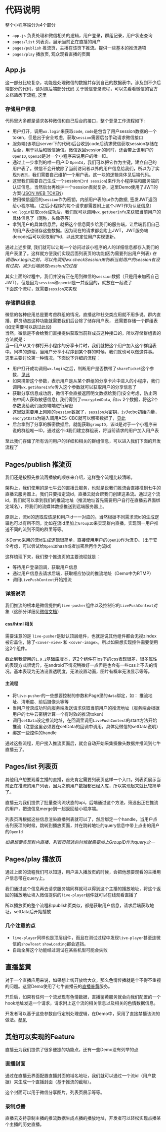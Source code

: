 # 代码说明

整个小程序端分为4个部分
- `app.js` 负责处理和微信相关的逻辑，用户登录，群组记录，用户状态查询
- `pages/list` 列表页，展示当前正在直播的用户
- `pages/publish` 推流页，主播在该页下推流。提供一些基本的推流选项
- `pages/play` 播放页, 观众观看直播的页面

## App.js
这一部分比较复杂，功能是处理微信的数据并存到自己的数据表中。涉及到不少后端部分的代码，请对照后端部分[代码](https://github.com/pili-engineering/wxapp-live-demo/blob/master/server/routers/wechat.js)
关于微信登录流程，可以先看看微信的官方文档熟悉下流程, [这里](https://mp.weixin.qq.com/debug/wxadoc/dev/api/api-login.html#%E7%99%BB%E5%BD%95%E6%97%B6%E5%BA%8F%E5%9B%BE)

### 存储用户信息
代码里大多都是请求各种微信和自己后台的接口，整个登录工作流程如下:
- 用户打开，调用`wx.login`来获取`code`,
  `code`是包含了用户session数据的一个token，但是出于安全考虑，获取`session`需要后台手动请求微信接口
- 服务端(该项目server下的代码)后台收到code后请求微信获取session存储在后台，用于以后和微信通信。微信返回session的同时，还会带上该用户的`OpenID`, `OpenId`是对一个小程序来说用户的唯一ID。
- 通过上一步拿到的唯一用户ID `OpenId`，我们可以把它作为主键，建立自己的用户表了。微信不会开放除了当前访问者以外的用户信息给我们，所以为了实现`列表页`，我们需要自己维护一个用户表。这一块的逻辑具体见后端代码。
- 这里我们需要自己生成一个session(`3rd
  session`)来作为小程序端和服务端的认证信息，当然后台再维护一个session表就复杂，这里Demo使用了JWT的方案([JSON WEB TOKEN](https://jwt.io/))
- 使用微信返回的`session`作为密钥，内部用户表的`id`作为数据,
  签发JWT返回给小程序端。（之后小程序的每个请求都需要附上这个JWT作为认证信息）
- `wx.login`获取`code`成功后，我们就可以调用`wx.getUserInfo`来获取当前用户的具体信息了（昵称，头像等等）
- 拿到用户的具体信息后，就把这个信息同步给我们的服务端，让后端我们自己的用户表也储存这些数据。因为现在的请求都会附上JWT，JWT服务端decode后可以获取用户id，以此来定位用户实现更新。

通过上述步骤, 我们就可以让每一个访问过该小程序的人的详细信息都存入我们的用户表里了。这样就方便我们实现后面列表页的功能(因为需要列出用户列表)
*在调用wx.login之前，可以先调用wx.checkSession来判断当前用户的session有没有过期，减少后端获取session的过程*

其实上面的过程中，我们并没有正在用到微信的`session`数据（只是用来加密自己JWT），但是因为`session`和`openid`是一并返回的，就放在一起说了   
下面这个流程，就需要`session`来实现  

### 存储群组信息
微信的各种应用总是要考虑群组的情况，直播这种社交类应用就不用多说。群内直播、群员动态这种功能就需要我们后台除了储存用户表，
还需要存储一个群组表(如无需要可以跳过此段)   
当然，微信是不会给我们直接提供获取当前群成员这种接口的，所以存储群组表的方法就是：   
当一用户从某个群打开小程序的分享卡片时，我们就把这个用户加入这个群组表中。同样的道理，当用户分享小程序到某个群的时候，我们就也可以做这件事。    
这里主要讨论第一种情况，下面说下详细的流程：
- 用户打开成功调用`wx.login`之后，判断用户是否携带了`shareTicket`这个参数，[见此](https://github.com/pili-engineering/wxapp-live-demo/blob/master/app/app.js#L31-L45)
- 如果携带这个参数，表示用户是从某个群组的分享卡片中进入的小程序，我们调用`wx.getShareInfo`传入这个参数就可以获取用户的分享信息了
- 获取分享信息成功后，微信不会直接返回明文数据给我们(安全考虑，防止网络中间人获取敏感信息), 我们得到了`encryptedData`, 和`iv` 2个数据，将这2个参数发给我们服务端端进行解密
- 这里就需要用上刚刚的`session`数据了，`session`为密钥，`iv`为cbc初始向量，`encryptData`为输入调用AES-CBC就可以解密数据了，[见此](https://github.com/pili-engineering/wxapp-live-demo/blob/master/server/utils/wechat.js#L38-L41)
- 后台拿到了分享的解密数据后，就能获取`groupID`，该id是对于一个小程序来说的群组唯一ID，通过这个id我们建立群组表，将当前请求的用户加入用户表

至此我们存储了所有访问用户的详细和相关的群组信息，可以进入我们下面的开发流程了

## Pages/publish 推流页

我们还是按照先推流再播放的顺序来介绍，这样整个流程比较清晰。   

架构上，我们使用的是七牛云的直播云服务，也就是说我们推流会直接推到七牛的直播云服务器上。我们只要指定流id，直播云就会帮我们创建这条流。通过这个流id，我们就可以拿到我们的推流地址（推流地址首先需要用户自行在直播云界面绑定域名），将我们的流媒体数据推送到远端服务器上。   

原则上，流id的选取应该是和用户id一一对应的。当然根据不同需求流id的生成逻辑也可以有所不同，比如在流id里加上`GroupID`来实现群内直播，实现同一用户推送不同的流到不同的群里等等。   

本Demo采用的流id生成逻辑很简单，直接使用用户的`OpenID`作为流ID。（出于安全考虑，可以尝试给`OpenID`hash或者加密后再作为流id）

这样梳理下来，我们整个推流页的主要流程就是：

* 等待用户登录回调，获取用户信息
* 通过用户信息去请求后端，获取相应协议的推流地址（Demo中为RTMP）
* 调用`LivePushContext`开始推流

### 详细说明

我们推流的根本是微信提供的`live-pusher`组件以及控制它的`LivePushContext`对象（这部分详细见[微信文档](https://mp.weixin.qq.com/debug/wxadoc/dev/component/live-pusher.html)）

#### css/html 相关

需要注意的是 `live-pusher`是默认顶层组件，也就是说其他组件都会无视zindex被它盖住，除了`<cover-view>` 和 `<cover-image>`。所以如果想实现控件需要使用这2个组件。   

截止到我使用的`1.9.2`基础库版本，这2个组件在ios下的css表现很差，很多属性的表现方式很诡异，在android下情况稍微好一点但是也会有一些css上不去的情况。基本表现为无法设置透明度，无法设置动画，图片有概率无法显示等等。

#### 主流程

* 将`live-pusher`的一些想要控制的参数和Page里的`data`绑定，如： 推流地址、清晰度、前后摄像头等等
* 当用户登录成功时向服务端发送请求获取当前用户的推流地址（服务端会根据用户的七牛云密钥计算一个有时效的推流token）
* 调用`setData`设定推流地址，在回调里调用`LivePushContext`的start方法开始推流（注意这里必须要在setData的回调中调用，具体见微信的setData说明）
* 绑定一些控件的handle

通过这些流程，用户接入推流页面后，就会自动开始采集摄像头数据并推流到七牛直播云了。



## Pages/list 列表页

其他用户想要观看主播的直播，首先肯定需要列表页这样一个入口。列表页展示当前正在推流的用户列表，因为之前用户数据都已经入库，所以实现起来就比较简单了。

直播云为我们提供了批量查询流状态的api，后端通过这个方法，筛选出正在推流的用户，把流信息merge到一起返回给小程序端。   

列表页再根据这些信息渲染直播列表就可以了，然后绑定一个handle，当用户点击列表项的时候，跳转到播放页面，并在跳转地址的query信息中带上点击的用户的`OpenId`

*如果想要实现群内直播，列表页筛选的时候就需要加上GroupID作为query之一* 



## Pages/play 播放页

通过上面的流程我们可以知道，用户进入播放页的时候，会把他想要观看的主播用户信息带在query上。   

我们通过这个信息再去请求服务端同样就可以得到这个主播的播放地址，将这个返回的播放地址填入微信提供的`live-player`组件就可以在线观看直播了

所以播放页的整个流程和publish页类似，都是获取用户信息，请求后端获取地址，setData后开始播放

### 几个注意的点

* `live-player`同样也是顶层组件，而且在测试过程中发现`live-player`甚至连微信的`showToast` `showLoading`都会遮挡。
* 自动全屏这个功能经过测试在某些机型可能会失败



## 直播鉴黄

对于一个直播应用来说，如果想上线开放给大众，那么色情传播就是个不得不重视的问题。这里Demo使用了七牛直播云的[直播鉴黄](https://developer.qiniu.com/pili/manual/1641/live)服务。

开启后，如果有任何一个流发现有色情数据，直播鉴黄服务就会向我们配置的一个hook地址发送一个请求，请求附上这个流的相关信息以及相关的色情数据信息。

开发者可以基于这些参数自行定制处理逻辑，在Demo中，采用了直接禁播该流的做法。[参见](https://github.com/pili-engineering/wxapp-live-demo/blob/master/server/routers/pili.js#L40-L48)



## 其他可以实现的Feature

直播云为我们提供了很多便捷的功能点，还有一些Demo没有列举的点

### 直播封面

通过在直播云界面配置直播封面的域名地址，我们就可以通过一个流id（用户数据）来生成一个直播封面（基于推流的截帧）。

这个封面可以用于微信分享图片，列表页展示等等。

### 录制点播

直播云支持录制主播的推流数据生成点播的播放地址，开发者可以轻松实现点播某个主播的历史直播。

